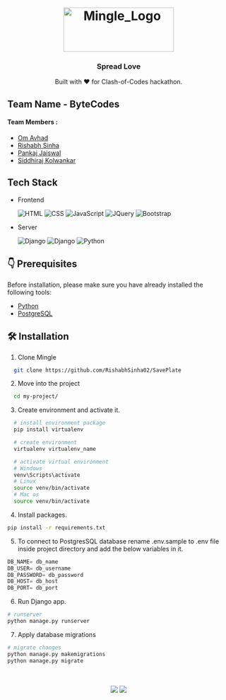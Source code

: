 <div align="center">
  <h1> <img height="100" width="250" alt="Mingle_Logo" src="https://user-images.githubusercontent.com/71089075/222932602-39a29a61-7f71-4d48-a120-0bf37d851976.png"> </h1>

  <h3> Spread Love </h3>
  Built with ❤️ for Clash-of-Codes hackathon.
</div>

## Team Name - ByteCodes

#### Team Members :

- [Om Avhad](https://github.com/OmAvhad)
- [Rishabh Sinha](https://github.com/RishabhSinha02)
- [Pankaj Jaiswal](https://github.com/PankajJaisu)
- [Siddhiraj Kolwankar](https://github.com/Kolwankar-Siddhiraj)

## Tech Stack

- Frontend

  <img alt="HTML" src="https://img.shields.io/badge/HTML5-E34F26?style=for-the-badge&logo=html5&logoColor=white"/>
  <img alt="CSS" src="https://img.shields.io/badge/CSS3-1572B6?style=for-the-badge&logo=css3&logoColor=white"/> 
  <img alt="JavaScript" src="https://img.shields.io/badge/JavaScript-323330?style=for-the-badge&logo=javascript&logoColor=F7DF1E"/>
  <img alt="JQuery" src="https://img.shields.io/badge/jQuery-0769AD?style=for-the-badge&logo=jquery&logoColor=white"/> 
  <img alt="Bootstrap" src="https://img.shields.io/badge/bootstrap%20-%23563D7C.svg?&style=for-the-badge&logo=bootstrap&logoColor=white"/>

- Server

  <img alt="Django" src="https://img.shields.io/badge/Django-092E20?style=for-the-badge&logo=django&logoColor=white"/>
  <img alt="Django" src="https://img.shields.io/badge/PostgreSQL-316192?style=for-the-badge&logo=postgresql&logoColor=white"/> 
  <img alt="Python" src="https://img.shields.io/badge/Python-3776AB?style=for-the-badge&logo=python&logoColor=white"/>

## 👇 Prerequisites

Before installation, please make sure you have already installed the following tools:

- [Python](https://www.python.org/downloads/release/python-3916/)
- [PostgreSQL](https://www.postgresql.org/download/)

## 🛠️ Installation

1. Clone Mingle

```bash
  git clone https://github.com/RishabhSinha02/SavePlate
```

2. Move into the project

```bash
  cd my-project/
```

3. Create environment and activate it.

```bash
  # install environment package
  pip install virtualenv

  # create environment
  virtualenv virtualenv_name

  # activate virtual environment
  # Windows
  venv\Scripts\activate
  # Linux
  source venv/bin/activate
  # Mac os
  source venv/bin/activate
```

4. Install packages.

```bash
pip install -r requirements.txt
```

5. To connect to PostgresSQL database rename .env.sample to .env file inside project directory and add the below variables in it.

```python
DB_NAME= db_name
DB_USER= db_username
DB_PASSWORD= db_password
DB_HOST= db_host
DB_PORT= db_port
```

6. Run Django app.

```bash
# runserver
python manage.py runserver
```

7. Apply database migrations

```bash
# migrate changes
python manage.py makemigrations
python manage.py migrate
```

<br/>
<br/>
<div align="center">
  <img src="https://forthebadge.com/images/badges/built-with-love.svg">
  <img src="https://forthebadge.com/images/badges/made-with-python.svg">
</div>
